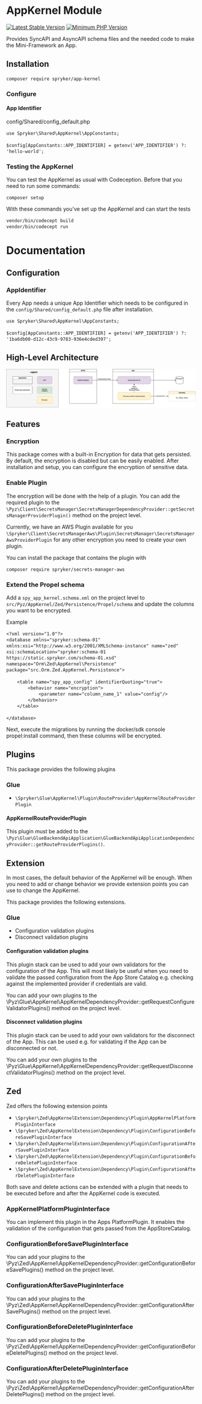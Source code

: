 # AppKernel Module
[![Latest Stable Version](https://poser.pugx.org/spryker/app-kernel/v/stable.svg)](https://packagist.org/packages/spryker/app-kernel)
[![Minimum PHP Version](https://img.shields.io/badge/php-%3E%3D%208.1-8892BF.svg)](https://php.net/)

Provides SyncAPI and AsyncAPI schema files and the needed code to make the Mini-Framework an App.

## Installation

```
composer require spryker/app-kernel
```

### Configure

#### App Identifier

config/Shared/config_default.php

```
use Spryker\Shared\AppKernel\AppConstants;

$config[AppConstants::APP_IDENTIFIER] = getenv('APP_IDENTIFIER') ?: 'hello-world';
```

### Testing the AppKernel

You can test the AppKernel as usual with Codeception. Before that you need to run some commands:

```
composer setup
```

With these commands you've set up the AppKernel and can start the tests

```
vendor/bin/codecept build
vendor/bin/codecept run
```

# Documentation

## Configuration
### AppIdentifier

Every App needs a unique App Identifier which needs to be configured in the `config/Shared/config_default.php` file after installation.

```
use Spryker\Shared\AppKernel\AppConstants;

$config[AppConstants::APP_IDENTIFIER] = getenv('APP_IDENTIFIER') ?: '1ba6db00-d12c-43c9-9783-936e4cded397';
```

## High-Level Architecture

[<img alt="alt_text" width="auto" src="docs/images/app-kernel-high-level-architecture.svg" />](https://docs.spryker.com/)

## Features

### Encryption
This package comes with a built-in Encryption for data that gets persisted. By default, the encryption is disabled but can be easily enabled. After installation and setup, you can configure the encryption of sensitive data.

### Enable Plugin
The encryption will be done with the help of a plugin. You can add the required plugin to the `\Pyz\Client\SecretsManager\SecretsManagerDependencyProvider::getSecretsManagerProviderPlugin()` method on the project level.

Currently, we have an AWS Plugin available for you `\Spryker\Client\SecretsManagerAws\Plugin\SecretsManager\SecretsManagerAwsProviderPlugin` for any other encryption you need to create your own plugin.

You can install the package that contains the plugin with

```
composer require spryker/secrets-manager-aws
```

### Extend the Propel schema

Add a `spy_app_kernel.schema.xml` on the project level to `src/Pyz/AppKernel/Zed/Persistence/Propel/schema` and update the columns you want to be encrypted.

Example

```
<?xml version="1.0"?>
<database xmlns="spryker:schema-01" xmlns:xsi="http://www.w3.org/2001/XMLSchema-instance" name="zed" xsi:schemaLocation="spryker:schema-01 https://static.spryker.com/schema-01.xsd" namespace="Orm\Zed\AppKernel\Persistence" package="src.Orm.Zed.AppKernel.Persistence">

    <table name="spy_app_config" identifierQuoting="true">
        <behavior name="encryption">
            <parameter name="column_name_1" value="config"/>
        </behavior>
    </table>

</database>
```

Next, execute the migrations by running the docker/sdk console propel:install command, then these columns will be encrypted.

## Plugins

This package provides the following plugins

### Glue

- `\Spryker\Glue\AppKernel\Plugin\RouteProvider\AppKernelRouteProviderPlugin`

#### AppKernelRouteProviderPlugin

This plugin must be added to the `\Pyz\Glue\GlueBackendApiApplication\GlueBackendApiApplicationDependencyProvider::getRouteProviderPlugins()`.

## Extension

In most cases, the default behavior of the AppKernel will be enough. When you need to add or change behavior we provide extension points you can use to change the AppKernel.

This package provides the following extensions.

### Glue

- Configuration validation plugins
- Disconnect validation plugins

#### Configuration validation plugins

This plugin stack can be used to add your own validators for the configuration of the App. This will most likely be useful when you need to validate the passed configuration from the App Store Catalog e.g. checking against the implemented provider if credentials are valid.

You can add your own plugins to the \Pyz\Glue\AppKernel\AppKernelDependencyProvider::getRequestConfigureValidatorPlugins() method on the project level.

#### Disconnect validation plugins

This plugin stack can be used to add your own validators for the disconnect of the App. This can be used e.g. for validating if the App can be disconnected or not.

You can add your own plugins to the \Pyz\Glue\AppKernel\AppKernelDependencyProvider::getRequestDisconnectValidatorPlugins() method on the project level.

## Zed

Zed offers the following extension points

- `\Spryker\Zed\AppKernelExtension\Dependency\Plugin\AppKernelPlatformPluginInterface`
- `\Spryker\Zed\AppKernelExtension\Dependency\Plugin\ConfigurationBeforeSavePluginInterface`
- `\Spryker\Zed\AppKernelExtension\Dependency\Plugin\ConfigurationAfterSavePluginInterface`
- `\Spryker\Zed\AppKernelExtension\Dependency\Plugin\ConfigurationBeforeDeletePluginInterface`
- `\Spryker\Zed\AppKernelExtension\Dependency\Plugin\ConfigurationAfterDeletePluginInterface`

Both save and delete actions can be extended with a plugin that needs to be executed before and after the AppKernel code is executed.

### AppKernelPlatformPluginInterface

You can implement this plugin in the Apps PlatformPlugin. It enables the validation of the configuration that gets passed from the AppStoreCatalog.

### ConfigurationBeforeSavePluginInterface

You can add your plugins to the \Pyz\Zed\AppKernel\AppKernelDependencyProvider::getConfigurationBeforeSavePlugins() method on the project level.

### ConfigurationAfterSavePluginInterface

You can add your plugins to the \Pyz\Zed\AppKernel\AppKernelDependencyProvider::getConfigurationAfterSavePlugins() method on the project level.

### ConfigurationBeforeDeletePluginInterface

You can add your plugins to the \Pyz\Zed\AppKernel\AppKernelDependencyProvider::getConfigurationBeforeDeletePlugins() method on the project level.

### ConfigurationAfterDeletePluginInterface

You can add your plugins to the \Pyz\Zed\AppKernel\AppKernelDependencyProvider::getConfigurationAfterDeletePlugins() method on the project level.



